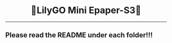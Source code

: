 
<h1 align = "center">🌟LilyGO Mini Epaper-S3🌟</h1>


--------------------------------------
## Please read the README under each folder!!!


